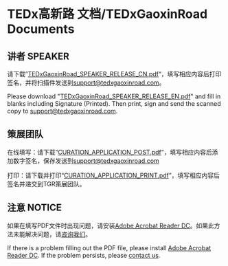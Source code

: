 # TEDx高新路 文档/TEDxGaoxinRoad Documents

## 讲者 SPEAKER

请下载”[TEDxGaoxinRoad_SPEAKER_RELEASE_CN.pdf](/TEDxGaoxinRoad_SPEAKER_RELEASE_CN.pdf)“，填写相应内容后打印签名，并将扫描件发送到[support@tedxgaoxinroad.com](mailto:support@tedxgaoxinroad.com)。

Please download "[TEDxGaoxinRoad_SPEAKER_RELEASE_EN.pdf](/TEDxGaoxinRoad_SPEAKER_RELEASE_EN.pdf)" and fill in blanks including Signature (Printed). Then print, sign and send the scanned copy to [support@tedxgaoxinroad.com](mailto:support@tedxgaoxinroad.com).

## 策展团队

在线填写：请下载“[CURATION_APPLICATION_POST.pdf](/CURATION_APPLICATION_POST.pdf)”，填写相应内容后添加数字签名，保存发送到[support@tedxgaoxinroad.com](mailto:support@tedxgaoxinroad.com)

打印：请下载并打印“[CURATION_APPLICATION_PRINT.pdf](/CURATION_APPLICATION_PRINT.pdf)”，填写相应内容后签名并递交到TGR策展团队。

## 注意 NOTICE

如果在填写PDF文件时出现问题，请安装[Adobe Acrobat Reader DC](https://get.adobe.com/cn/reader/)。如果此方法未能解决问题，请[咨询我们](mailto:support@tedxgaoxinroad.com)。

If there is a problem filling out the PDF file, please install [Adobe Acrobat Reader DC](https://get.adobe.com/cn/reader/). If the problem persists, please [contact us](mailto:support@tedxgaoxinroad.com).
